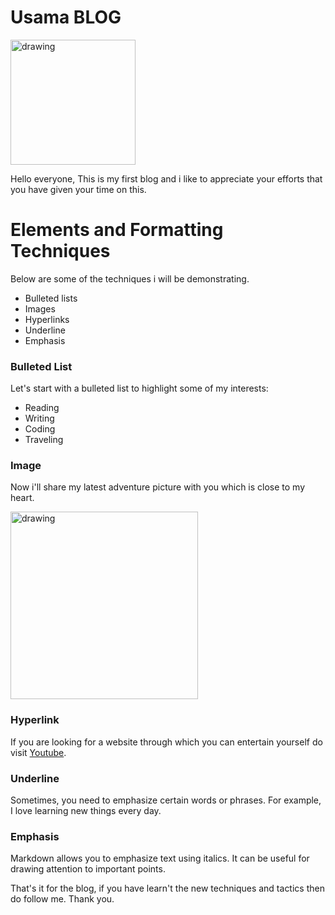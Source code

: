 # Usama BLOG
<img src="https://cdn.pixabay.com/photo/2015/10/05/22/37/blank-profile-picture-973460_1280.png" alt="drawing" width="200"/>

Hello everyone, This is my first blog and i like to appreciate your efforts that you have given your time on this.

# Elements and Formatting Techniques
Below are some of the techniques i will be demonstrating.

- Bulleted lists
- Images
- Hyperlinks
- Underline
- Emphasis

### Bulleted List
Let's start with a bulleted list to highlight some of my interests:

- Reading
- Writing
- Coding
- Traveling

### Image
Now i'll share my latest adventure picture with you which is close to my heart.

<img src="https://i.pinimg.com/originals/c7/ea/b4/c7eab4605aa49e6702fce1bf0d4fc7b0.jpg" alt="drawing" width="300"/>

### Hyperlink
If you are looking for a website through which you can entertain yourself do visit [Youtube](https://www.youtube.com/watch?v=tmihsHxfKaw).

### Underline
Sometimes, you need to emphasize certain words or phrases. For example, I love learning new things every day.

### Emphasis
Markdown allows you to emphasize text using italics. It can be useful for drawing attention to important points.

That's it for the blog, if you have learn't the new techniques and tactics then do follow me.
Thank you.
